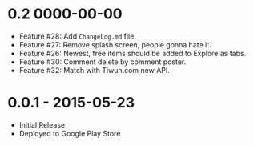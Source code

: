 0.2 0000-00-00
==============
* Feature #28: Add `ChangeLog.md` file.
* Feature #27: Remove splash screen, people gonna hate it.
* Feature #26: Newest, free items should be added to Explore as tabs.
* Feature #30: Comment delete by comment poster.
* Feature #32: Match with Tiwun.com new API.


0.0.1 - 2015-05-23
==================

* Initial Release
* Deployed to Google Play Store

